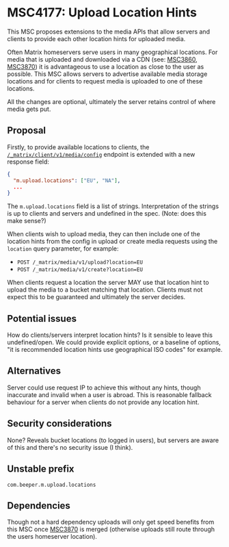 # MSC4177: Upload Location Hints

This MSC proposes extensions to the media APIs that allow servers and clients to provide each other
location hints for uploaded media.

Often Matrix homeservers serve users in many geographical locations. For media that is uploaded and
downloaded via a CDN (see: [MSC3860](https://github.com/matrix-org/matrix-spec-proposals/pull/3860),
[MSC3870](https://github.com/matrix-org/matrix-spec-proposals/pull/3870)) it is advantageous to use
a location as close to the user as possible. This MSC allows servers to advertise available media
storage locations and for clients to request media is uploaded to one of these locations.

All the changes are optional, ultimately the server retains control of where media gets put.

## Proposal

Firstly, to provide available locations to clients, the [`/_matrix/client/v1/media/config`](https://spec.matrix.org/v1.11/client-server-api/#get_matrixclientv1mediaconfig)
endpoint is extended with a new response field:

```json
{
  "m.upload.locations": ["EU", "NA"],
  ...
}
```

The `m.upload.locations` field is a list of strings. Interpretation of the strings is up to clients
and servers and undefined in the spec. (Note: does this make sense?)

When clients wish to upload media, they can then include one of the location hints from the config
in upload or create media requests using the `location` query parameter, for example:

- `POST /_matrix/media/v1/upload?location=EU`
- `POST /_matrix/media/v1/create?location=EU`

When clients request a location the server MAY use that location hint to upload the media to a
bucket matching that location. Clients must not expect this to be guaranteed and ultimately the
server decides.

## Potential issues

How do clients/servers interpret location hints? Is it sensible to leave this undefined/open. We 
could provide explicit options, or a baseline of options, "it is recommended location hints use
geographical ISO codes" for example.

## Alternatives

Server could use request IP to achieve this without any hints, though inaccurate and invalid when
a user is abroad. This is reasonable fallback behaviour for a server when clients do not provide
any location hint.

## Security considerations

None? Reveals bucket locations (to logged in users), but servers are aware of this and there's
no security issue (I think).

## Unstable prefix

`com.beeper.m.upload.locations`

## Dependencies

Though not a hard dependency uploads will only get speed benefits from this MSC once [MSC3870](https://github.com/matrix-org/matrix-spec-proposals/pull/3870)
is merged (otherwise uploads still route through the users homeserver location).
